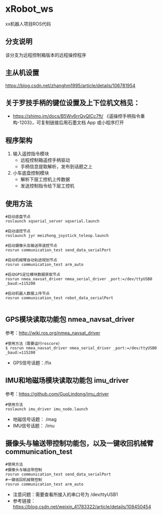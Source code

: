 # xRobot_ws
xx机器人项目ROS代码

## 分支说明
该分支为远程控制箱版本的远程操控程序

## 主从机设置
https://blog.csdn.net/zhanghm1995/article/details/106781954

## 关于罗技手柄的键位设置及上下位机文档见：
- https://shimo.im/docs/B5Wv6rrQyQICc7ft/ 《遥操控手柄指令重构-1203》，可复制链接后用石墨文档 App 或小程序打开

## 程序架构
1. 输入遥控指令模块
    - 远程控制箱遥控手柄驱动
    - 手柄信息提取解析，发布到话题之上
2. 小车底盘控制模块
    - 解析下层工控机上传数据
    - 发送控制指令给下层工控机


## 使用方法

```
#启动底盘节点
roslaunch xqserial_server xqserial.launch

#启动遥控节点
roslaunch jyr meizhong_joystick_teleop.launch

#启动摄像头及输送带遥控节点
rosrun communication_test send_data_serialPort

#启动机械臂自动轨迹规划节点
rosrun communication_test arm_auto

#启动GPS定位模块数据获取节点
rosrun nmea_navsat_driver nmea_serial_driver _port:=/dev/ttyUSB0 _baud:=115200

#启动机器人数据上传节点
rosrun communication_test robot_data_serialPort


```

## GPS模块读取功能包 nmea_navsat_driver
参考：http://wiki.ros.org/nmea_navsat_driver

```
#使用方法（需要运行roscore）
$ rosrun nmea_navsat_driver nmea_serial_driver _port:=/dev/ttyUSB0 _baud:=115200
```

- GPS信号话题：/fix


## IMU和地磁场模块读取功能包 imu_driver
参考：https://github.com/GuoLindong/imu_driver
```
#使用方法
roslaunch imu_driver imu_node.launch
```
- 地磁信号话题： /mag
- IMU信号话题： /imu

## 摄像头与输送带控制功能包，以及一键收回机械臂 communication_test
```
#使用方法
#摄像头与输送带控制
rosrun communication_test send_data_serialPort
#一键收回机械臂控制
rosrun communication_test arm_auto
```
- 注意问题：需要查看所接入的串口号为 /dev/ttyUSB1
- 参考链接：https://blog.csdn.net/weixin_41783322/article/details/108450454

